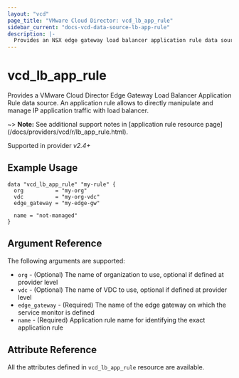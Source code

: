 ```yaml
---
layout: "vcd"
page_title: "VMware Cloud Director: vcd_lb_app_rule"
sidebar_current: "docs-vcd-data-source-lb-app-rule"
description: |-
  Provides an NSX edge gateway load balancer application rule data source.
---
```


# vcd\_lb\_app\_rule

Provides a VMware Cloud Director Edge Gateway Load Balancer Application Rule data source. An application
rule allows to directly manipulate and manage IP application traffic with load balancer.

~> **Note:** See additional support notes in [application rule resource page]
(/docs/providers/vcd/r/lb_app_rule.html).

Supported in provider *v2.4+*

## Example Usage

```hcl
data "vcd_lb_app_rule" "my-rule" {
  org          = "my-org"
  vdc          = "my-org-vdc"
  edge_gateway = "my-edge-gw"

  name = "not-managed"
}
```

## Argument Reference

The following arguments are supported:

* `org` - (Optional) The name of organization to use, optional if defined at provider level
* `vdc` - (Optional) The name of VDC to use, optional if defined at provider level
* `edge_gateway` - (Required) The name of the edge gateway on which the service monitor is defined
* `name` - (Required) Application rule name for identifying the exact application rule

## Attribute Reference

All the attributes defined in `vcd_lb_app_rule` resource are available.

